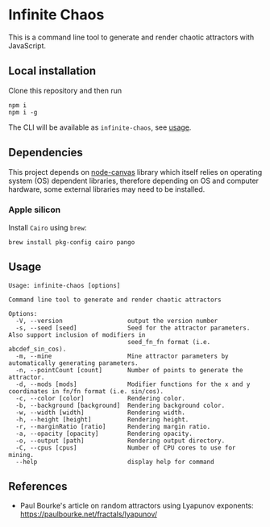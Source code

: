 # Infinite Chaos

This is a command line tool to generate and render chaotic attractors with JavaScript.

## Local installation

Clone this repository and then run

```
npm i
npm i -g
```

The CLI will be available as `infinite-chaos`, see [usage](#usage).

## Dependencies

This project depends on [node-canvas](https://www.npmjs.com/package/canvas) library which itself relies on operating system (OS) dependent libraries, therefore depending on OS and computer hardware, some external libraries may need to be installed.

### Apple silicon

Install `Cairo` using `brew`:
```
brew install pkg-config cairo pango
```

## Usage

```
Usage: infinite-chaos [options]

Command line tool to generate and render chaotic attractors

Options:
  -V, --version                  output the version number
  -s, --seed [seed]              Seed for the attractor parameters. Also support inclusion of modifiers in
                                 seed_fn_fn format (i.e. abcdef_sin_cos).
  -m, --mine                     Mine attractor parameters by automatically generating parameters.
  -n, --pointCount [count]       Number of points to generate the attractor.
  -d, --mods [mods]              Modifier functions for the x and y coordinates in fn/fn format (i.e. sin/cos).
  -c, --color [color]            Rendering color.
  -b, --background [background]  Rendering background color.
  -w, --width [width]            Rendering width.
  -h, --height [height]          Rendering height.
  -r, --marginRatio [ratio]      Rendering margin ratio.
  -a, --opacity [opacity]        Rendering opacity.
  -o, --output [path]            Rendering output directory.
  -C, --cpus [cpus]              Number of CPU cores to use for mining.
  --help                         display help for command
```

## References

- Paul Bourke's article on random attractors using Lyapunov exponents: https://paulbourke.net/fractals/lyapunov/